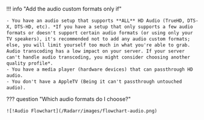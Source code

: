 !!! info "Add the audio custom formats only if"

    - You have an audio setup that supports **ALL** HD Audio (TrueHD, DTS-X, DTS-HD, etc). *If you have a setup that only supports a few audio formats or doesn't support certain audio formats (or using only your TV speakers), it's recommended not to add any audio custom formats; else, you will limit yourself too much in what you're able to grab. Audio transcoding has a low impact on your server. If your server can't handle audio transcoding, you might consider choosing another quality profile*.
    - You have a media player (hardware devices) that can passthrough HD audio.
    - You don't have a AppleTV (Being it can't passthrough untouched audio).

??? question "Which audio formats do I choose?"

    ![!Audio Flowchart](/Radarr/images/flowchart-audio.png)
